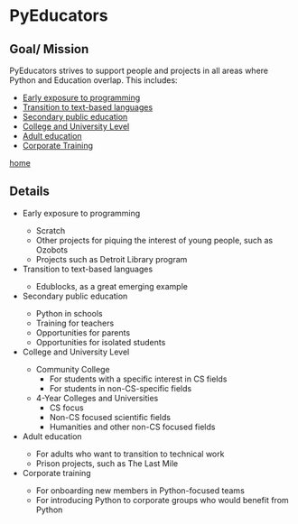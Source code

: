 PyEducators
===

Goal/ Mission
---

PyEducators strives to support people and projects in all areas where Python and Education overlap. This includes:

- [Early exposure to programming](#early-exposure)
- [Transition to text-based languages](#transition)
- [Secondary public education](#secondary)
- [College and University Level](#college-university)
- [Adult education](#adult-ed)
- [Corporate Training](#corporate)

[home](README.md)


Details
---

- <a name='early-exposure'>Early exposure to programming
  - Scratch
  - Other projects for piquing the interest of young people, such as Ozobots
  - Projects such as Detroit Library program
- <a name='transition'>Transition to text-based languages
  - Edublocks, as a great emerging example
- <a name='secondary'>Secondary public education
  - Python in schools
  - Training for teachers
  - Opportunities for parents
  - Opportunities for isolated students
- <a name='college-university'>College and University Level
  - Community College
    - For students with a specific interest in CS fields
    - For students in non-CS-specific fields
  - 4-Year Colleges and Universities
    - CS focus
    - Non-CS focused scientific fields
    - Humanities and other non-CS focused fields
- <a name='adult-ed'>Adult education
  - For adults who want to transition to technical work
  - Prison projects, such as The Last Mile
- <a name='corporate'>Corporate training
  - For onboarding new members in Python-focused teams
  - For introducing Python to corporate groups who would benefit from Python
  
